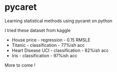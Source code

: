 # pycaret
Learning statistical methods using pycaret on python

I tried these dataset from kaggle
* House price - regression - 0.15 RMSLE
* Titanic - classification - 77%ish acc
* Heart Disease UCI - classification - 82%ish acc
* Iris - classification - 97%ish acc

More to come !
